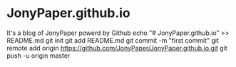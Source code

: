 # JonyPaper.github.io
It's a blog of JonyPaper powerd by Github
echo "# JonyPaper.github.io" >> README.md
git init
git add README.md
git commit -m "first commit"
git remote add origin https://github.com/JonyPaper/JonyPaper.github.io.git
git push -u origin master

